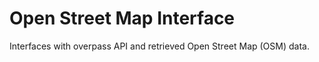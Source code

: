 # Open Street Map Interface

Interfaces with overpass API and retrieved Open Street Map (OSM) data.


